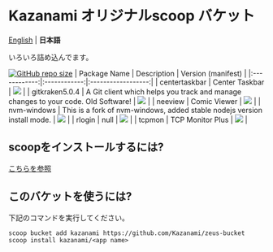# Kazanami オリジナルscoop バケット
[English](https://github.com/Kazanami/zeus-bucket/blob/master/README.md) |
**日本語**

いろいろ詰め込んでます。

[![GitHub repo size](https://img.shields.io/github/repo-size/kazanami/zeus-bucket?logo=github)](https://github.com/Kazanami/zeus-bucket.git)
| Package Name | Description  | Version (manifest) |
|:------------:|:------------:|:------------------:|
| centertaskbar | Center Taskbar | [![](https://img.shields.io/badge/dynamic/json?color=brightgreen&label=centertaskbar&query=%24.version&url=https%3A%2F%2Fraw.githubusercontent.com%2FKazanami%2Fzeus-bucket%2Fmaster%2Fbucket%2Fcentertaskbar.json)](https://github.com/Kazanami/zeus-bucket/blob/master/bucket/centertaskbar.json) |
| gitkraken5.0.4 | A Git client which helps you track and manage changes to your code. Old Software! | [![](https://img.shields.io/badge/dynamic/json?color=brightgreen&label=gitkraken5.0.4&query=%24.version&url=https%3A%2F%2Fraw.githubusercontent.com%2FKazanami%2Fzeus-bucket%2Fmaster%2Fbucket%2Fgitkraken5.0.4.json)](https://github.com/Kazanami/zeus-bucket/blob/master/bucket/gitkraken5.0.4.json) |
| neeview | Comic Viewer | [![](https://img.shields.io/badge/dynamic/json?color=brightgreen&label=neeview&query=%24.version&url=https%3A%2F%2Fraw.githubusercontent.com%2FKazanami%2Fzeus-bucket%2Fmaster%2Fbucket%2Fneeview.json)](https://github.com/Kazanami/zeus-bucket/blob/master/bucket/neeview.json) |
| nvm-windows | This is a fork of nvm-windows, added stable nodejs version install mode.  | [![](https://img.shields.io/badge/dynamic/json?color=brightgreen&label=nvm-windows&query=%24.version&url=https%3A%2F%2Fraw.githubusercontent.com%2FKazanami%2Fzeus-bucket%2Fmaster%2Fbucket%2Fnvm-windows.json)](https://github.com/Kazanami/zeus-bucket/blob/master/bucket/nvm-windows.json) |
| rlogin | null | [![](https://img.shields.io/badge/dynamic/json?color=brightgreen&label=rlogin&query=%24.version&url=https%3A%2F%2Fraw.githubusercontent.com%2FKazanami%2Fzeus-bucket%2Fmaster%2Fbucket%2Frlogin.json)](https://github.com/Kazanami/zeus-bucket/blob/master/bucket/rlogin.json) |
| tcpmon | TCP Monitor Plus | [![](https://img.shields.io/badge/dynamic/json?color=brightgreen&label=tcpmon&query=%24.version&url=https%3A%2F%2Fraw.githubusercontent.com%2FKazanami%2Fzeus-bucket%2Fmaster%2Fbucket%2Ftcpmon.json)](https://github.com/Kazanami/zeus-bucket/blob/master/bucket/tcpmon.json) |
## scoopをインストールするには?
[こちらを参照](https://github.com/lukesampson/scoop#installation)

## このバケットを使うには?
下記のコマンドを実行してください。

```
scoop bucket add kazanami https://github.com/Kazanami/zeus-bucket
scoop install kazanami/<app name>
```
